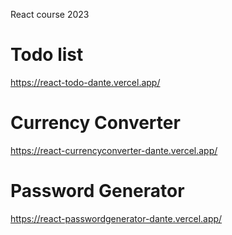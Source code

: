 React course 2023
# Todo list 
https://react-todo-dante.vercel.app/

# Currency Converter
https://react-currencyconverter-dante.vercel.app/

# Password Generator

https://react-passwordgenerator-dante.vercel.app/


